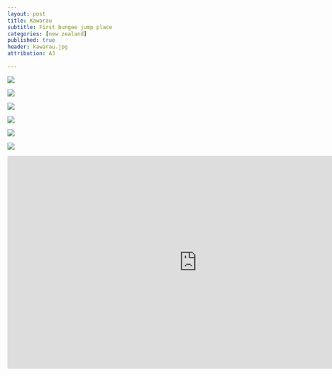 ```yaml
---
layout: post
title: Kawarau
subtitle: First bungee jump place
categories: [new zealand]
published: true
header: kawarau.jpg
attribution: AJ

---
```


![](/img/kawarau/k01.jpg)

![](/img/kawarau/k02.jpg)

![](/img/kawarau/k03.jpg)

![](/img/kawarau/k04.jpg)

![](/img/kawarau/k05.jpg)

![](/img/kawarau/k06.jpg)

<iframe width="854" height="480" src="https://www.youtube.com/embed/x9OF5XyQ4gQ"
frameborder="0" allowfullscreen></iframe>

